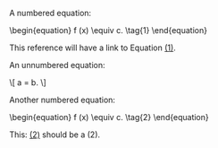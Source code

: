A numbered equation:


\begin{equation}
  f (x) \equiv c. \tag{1}
\end{equation}

This reference will have a link to Equation [(1)](#eqref:some-label).

An unnumbered equation:


\\[ a = b. \\]

Another numbered equation:


\begin{equation}
  f (x) \equiv c. \tag{2}
\end{equation}

This: [(2)](#eqref:another-label) should be a (2).
